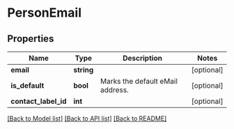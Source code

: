 # PersonEmail

## Properties
Name | Type | Description | Notes
------------ | ------------- | ------------- | -------------
**email** | **string** |  | [optional] 
**is_default** | **bool** | Marks the default eMail address. | [optional] 
**contact_label_id** | **int** |  | [optional] 

[[Back to Model list]](../../README.md#documentation-for-models) [[Back to API list]](../../README.md#documentation-for-api-endpoints) [[Back to README]](../../README.md)


